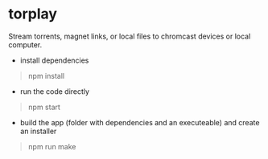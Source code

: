 # torplay

Stream torrents, magnet links, or local files to chromcast devices or local computer.

* install dependencies
> npm install

* run the code directly
> npm start

* build the app (folder with dependencies and an executeable) and create an installer
> npm run make